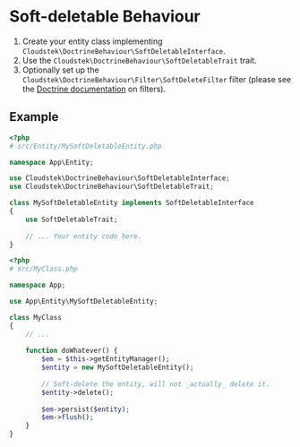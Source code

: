 # Soft-deletable Behaviour

1. Create your entity class implementing `Cloudstek\DoctrineBehaviour\SoftDeletableInterface`.
2. Use the `Cloudstek\DoctrineBehaviour\SoftDeletableTrait` trait.
3. Optionally set up the `Cloudstek\DoctrineBehaviour\Filter\SoftDeleteFilter` filter (please see
   the [Doctrine documentation](https://www.doctrine-project.org/projects/doctrine-orm/en/2.11/reference/filters.html)
   on filters).

## Example

```php
<?php
# src/Entity/MySoftDeletableEntity.php

namespace App\Entity;

use Cloudstek\DoctrineBehaviour\SoftDeletableInterface;
use Cloudstek\DoctrineBehaviour\SoftDeletableTrait;

class MySoftDeletableEntity implements SoftDeletableInterface
{
    use SoftDeletableTrait;
    
    // ... Your entity code here.
}
```

```php
<?php
# src/MyClass.php

namespace App;

use App\Entity\MySoftDeletableEntity;

class MyClass
{
    // ...
    
    function doWhatever() {
        $em = $this->getEntityManager();
        $entity = new MySoftDeletableEntity();
        
        // Soft-delete the entity, will not _actually_ delete it.
        $entity->delete();
        
        $em->persist($entity);
        $em->flush();
    }
}
```
